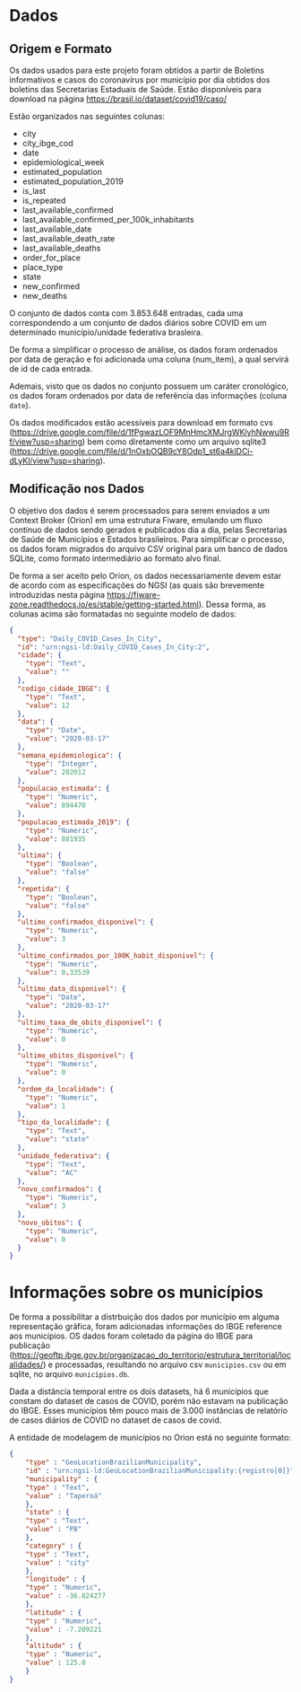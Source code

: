 # Dados
## Origem e Formato

Os dados usados para este projeto foram obtidos a partir de Boletins informativos e casos do coronavírus por município por dia obtidos dos boletins das Secretarias Estaduais de Saúde. Estão disponíveis para download na página https://brasil.io/dataset/covid19/caso/

Estão organizados nas seguintes colunas:
* city
* city_ibge_cod
* date
* epidemiological_week
* estimated_population
* estimated_population_2019
* is_last
* is_repeated
* last_available_confirmed
* last_available_confirmed_per_100k_inhabitants
* last_available_date
* last_available_death_rate
* last_available_deaths
* order_for_place
* place_type
* state
* new_confirmed
* new_deaths
  
O conjunto de dados conta com 3.853.648 entradas, cada uma correspondendo a um conjunto de dados diários sobre COVID em um determinado município/unidade federativa brasleira.

De forma a simplificar o processo de análise, os dados foram ordenados por data de geração e foi adicionada uma coluna (num_item), a qual servirá de id de cada entrada.

Ademais, visto que os dados no conjunto possuem um caráter cronológico, os dados foram ordenados por data de referência das informações (coluna `date`).

Os dados modificados estão acessíveis para download em formato cvs (https://drive.google.com/file/d/1fPgwazLOF9MnHmcXMJrgWKlyhNwwu9Rf/view?usp=sharing) bem como diretamente como um arquivo sqlite3 (https://drive.google.com/file/d/1nOxbOQB9cY8Odp1_st6a4klDCi-dLyKl/view?usp=sharing).

## Modificação nos Dados
O objetivo dos dados é serem processados para serem enviados a um Context Broker (Orion) em uma estrutura Fiware, emulando um fluxo contínuo de dados sendo gerados e publicados dia a dia, pelas Secretarias de Saúde de Municípios e Estados brasileiros. Para simplificar o processo, os dados foram migrados do arquivo CSV original para um banco de dados SQLite, como formato intermediário ao formato alvo final.

De forma a ser aceito pelo Orion, os dados necessariamente devem estar de acordo com as especificações do NGSI (as quais são brevemente introduzidas nesta página https://fiware-zone.readthedocs.io/es/stable/getting-started.html). Dessa forma, as colunas acima são formatadas no seguinte modelo de dados:
```json
{
  "type": "Daily_COVID_Cases_In_City",
  "id": "urn:ngsi-ld:Daily_COVID_Cases_In_City:2",
  "cidade": {
    "type": "Text",
    "value": ""
  },
  "codigo_cidade_IBGE": {
    "type": "Text",
    "value": 12
  },
  "data": {
    "type": "Date",
    "value": "2020-03-17"
  },
  "semana_epidemiologica": {
    "type": "Integer",
    "value": 202012
  },
  "populacao_estimada": {
    "type": "Numeric",
    "value": 894470
  },
  "populacao_estimada_2019": {
    "type": "Numeric",
    "value": 881935
  },
  "ultima": {
    "type": "Boolean",
    "value": "false"
  },
  "repetida": {
    "type": "Boolean",
    "value": "false"
  },
  "ultimo_confirmados_disponivel": {
    "type": "Numeric",
    "value": 3
  },
  "ultimo_confirmados_por_100K_habit_disponivel": {
    "type": "Numeric",
    "value": 0.33539
  },
  "ultimo_data_disponivel": {
    "type": "Date",
    "value": "2020-03-17"
  },
  "ultimo_taxa_de_obito_disponivel": {
    "type": "Numeric",
    "value": 0
  },
  "ultimo_obitos_disponivel": {
    "type": "Numeric",
    "value": 0
  },
  "ordem_da_localidade": {
    "type": "Numeric",
    "value": 1
  },
  "tipo_da_localidade": {
    "type": "Text",
    "value": "state"
  },
  "unidade_federativa": {
    "type": "Text",
    "value": "AC"
  },
  "novo_confirmados": {
    "type": "Numeric",
    "value": 3
  },
  "novo_obitos": {
    "type": "Numeric",
    "value": 0
  }
}
```
# Informações sobre os municípios
De forma a possibilitar a distrbuição dos dados por município em alguma representação gráfica, foram adicionadas informações do IBGE reference aos municípios.
OS dados foram coletado da página do IBGE para publicação (https://geoftp.ibge.gov.br/organizacao_do_territorio/estrutura_territorial/localidades/) e processadas, resultando no arquivo csv `municipios.csv` ou em sqlite, no arquivo `municipios.db`.

Dada a distância temporal entre os dois datasets, há 6 municípios que constam do dataset de casos de COVID, porém não estavam na publicação do IBGE. Esses municípios têm pouco mais de 3.000 instâncias de relatório de casos diários de COVID no dataset de casos de covid.

A entidade de modelagem de municípios no Orion está no seguinte formato:
```json
{
    "type" : "GeoLocationBrazilianMunicipality",
    "id" : "urn:ngsi-ld:GeoLocationBrazilianMunicipality:{registro[0]}",
    "municipality" : {
    "type" : "Text",
    "value" : "Taperoá"
    },
    "state" : {
    "type" : "Text",
    "value" : "PB"
    },
    "category" : {
    "type" : "Text",
    "value" : "city"
    },
    "longitude" : {
    "type" : "Numeric",
    "value" : -36.824277
    },
    "latitude" : {
    "type" : "Numeric",
    "value" : -7.209221
    },
    "altitude" : {
    "type" : "Numeric",
    "value" : 125.0
    }
}
```
